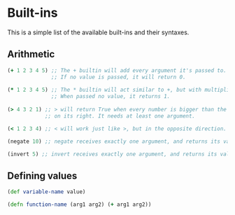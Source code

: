 # Built-ins

This is a simple list of the available built-ins and their syntaxes.

## Arithmetic
```clojure
(+ 1 2 3 4 5) ;; The + builtin will add every argument it's passed to.
              ;; If no value is passed, it will return 0.
              
(* 1 2 3 4 5) ;; The * builtin will act similar to +, but with multiplication.
              ;; When passed no value, it returns 1.
              
(> 4 3 2 1) ;; > will return True when every number is bigger than the number
            ;; on its right. It needs at least one argument.

(< 1 2 3 4) ;; < will work just like >, but in the opposite direction.

(negate 10) ;; negate receives exactly one argument, and returns its value negated.

(invert 5) ;; invert receives exactly one argument, and returns its value inverted.
```

## Defining values

```clojure
(def variable-name value)

(defn function-name (arg1 arg2) (+ arg1 arg2))
```
